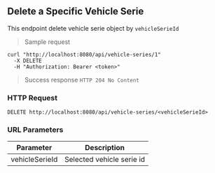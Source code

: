 ## Delete a Specific Vehicle Serie
This endpoint delete vehicle serie object by <code>vehicleSerieId</code>

> Sample request 

```shell
curl "http://localhost:8080/api/vehicle-series/1"
  -X DELETE
  -H "Authorization: Bearer <token>"
```

> Success response <code>HTTP 204 No Content</code>

### HTTP Request

`DELETE http://localhost:8080/api/vehicle-series/<vehicleSerieId>`

### URL Parameters

Parameter | Description
--------- | -----------
vehicleSerieId | Selected vehicle serie id